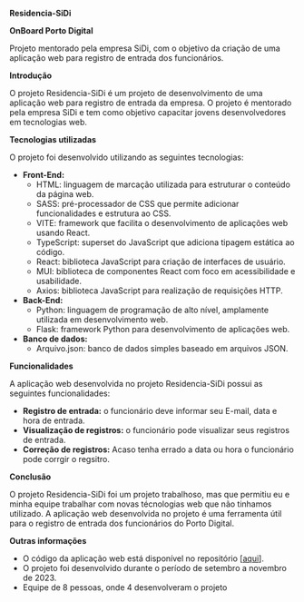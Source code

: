 **Residencia-SiDi**

**OnBoard Porto Digital**

Projeto mentorado pela empresa SiDi, com o objetivo da criação de uma aplicação web para registro de entrada dos funcionários.


**Introdução**

O projeto Residencia-SiDi é um projeto de desenvolvimento de uma aplicação web para registro de entrada da empresa. O projeto é mentorado pela empresa SiDi e tem como objetivo capacitar jovens desenvolvedores em tecnologias web.

**Tecnologias utilizadas**

O projeto foi desenvolvido utilizando as seguintes tecnologias:

* **Front-End:**
    * HTML: linguagem de marcação utilizada para estruturar o conteúdo da página web.
    * SASS: pré-processador de CSS que permite adicionar funcionalidades e estrutura ao CSS.
    * VITE: framework que facilita o desenvolvimento de aplicações web usando React.
    * TypeScript: superset do JavaScript que adiciona tipagem estática ao código.
    * React: biblioteca JavaScript para criação de interfaces de usuário.
    * MUI: biblioteca de componentes React com foco em acessibilidade e usabilidade.
    * Axios: biblioteca JavaScript para realização de requisições HTTP.
* **Back-End:**
    * Python: linguagem de programação de alto nível, amplamente utilizada em desenvolvimento web.
    * Flask: framework Python para desenvolvimento de aplicações web.
* **Banco de dados:**
    * Arquivo.json: banco de dados simples baseado em arquivos JSON.

**Funcionalidades**

A aplicação web desenvolvida no projeto Residencia-SiDi possui as seguintes funcionalidades:

* **Registro de entrada:** o funcionário deve informar seu E-mail, data e hora de entrada.
* **Visualização de registros:** o funcionário pode visualizar seus registros de entrada.
* **Correção de registros:** Acaso tenha errado a data ou hora o funcionário pode corrgir o regsitro.

**Conclusão**

O projeto Residencia-SiDi foi um projeto trabalhoso, mas que permitiu eu e minha equipe trabalhar com novas técnologias web que não tinhamos utilizado. A aplicação web desenvolvida no projeto é uma ferramenta útil para o registro de entrada dos funcionários do Porto Digital.

**Outras informações**

* O código da aplicação web está disponível no repositório [[aqui](https://github.com/Lucas7Alves/SiDi)].
* O projeto foi desenvolvido durante o período de setembro a novembro de 2023.
* Equipe de 8 pessoas, onde 4 desenvolveram o projeto

